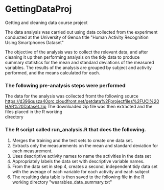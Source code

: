 # GettingDataProj
Getting and cleaning data course project

The data analysis was carried out using data collected from the experiment conducted at the University of Genoa title "Human Activity Recognition Using Smartphones Dataset"

The objective of the analysis was to collect the relevant data, and after cleaning it up then performing analysis on the tidy data to produce summary statistics for the mean and standard deviations of the measured variables. The results of the analysis are grouped by subject and activity performed, and the means calculated for each.

### The following pre-analysis steps were performed
The data for the analysis was collected fromt the following source
  https://d396qusza40orc.cloudfront.net/getdata%2Fprojectfiles%2FUCI%20HAR%20Dataset.zip
The downloaded zip file was then extracted and the files placed in the R working              
     directory

### The R script called run_analysis.R that does the following. 
 1. Merges the training and the test sets to create one data set.
 2. Extracts only the measurements on the mean and standard deviation for each 
    measurement. 
 3. Uses descriptive activity names to name the activities in the data set
 4. Appropriately labels the data set with descriptive variable names. 
 5. From the data set in step 4, creates a second, independent tidy data set with 
    the average of each variable for each activity and each subject
 6. The resulting data table is then saved to the following file in the R working directory "wearables_data_summary.txt"
